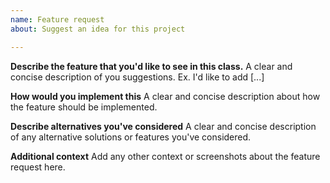 ```yaml
---
name: Feature request
about: Suggest an idea for this project

---
```


**Describe the feature that you'd like to see in this class.**
A clear and concise description of you suggestions. Ex. I'd like to add [...]

**How would you implement this**
A clear and concise description about how the feature should be implemented.

**Describe alternatives you've considered**
A clear and concise description of any alternative solutions or features you've considered.

**Additional context**
Add any other context or screenshots about the feature request here.
